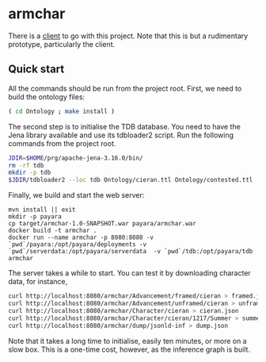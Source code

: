 # armchar

There is a [client](https://github.com/hgeorgsch/armchar-client) to go with this project.
Note that this is but a rudimentary prototype, particularly the client.

## Quick start

All the commands should be run from the project root.
First, we need to build the ontology files:

```sh
( cd Ontology ; make install )
```

The second step is to initialise the TDB database. You need to
have the Jena library available and use its tdbloader2 script.
Run the following commands from the project root.

```sh
JDIR=$HOME/prg/apache-jena-3.16.0/bin/
rm -rf tdb
mkdir -p tdb
$JDIR/tdbloader2 --loc tdb Ontology/cieran.ttl Ontology/contested.ttl 
```

Finally, we build and start the web server:

```
mvn install || exit
mkdir -p payara
cp target/armchar-1.0-SNAPSHOT.war payara/armchar.war
docker build -t armchar .
docker run --name armchar -p 8080:8080 -v `pwd`/payara:/opt/payara/deployments -v `pwd`/serverdata:/opt/payara/serverdata  -v `pwd`/tdb:/opt/payara/tdb  armchar
```

The server takes a while to start.  You can test it by downloading
character data, for instance,

```sh
curl http://localhost:8080/armchar/Advancement/framed/cieran > framed.json
curl http://localhost:8080/armchar/Advancement/unframed/cieran > unframed.json
curl http://localhost:8080/armchar/Character/cieran > cieran.json
curl http://localhost:8080/armchar/Character/cieran/1217/Summer > summer1217.json
curl http://localhost:8080/armchar/dump/jsonld-inf > dump.json
```

Note that it takes a long time to initialise, easily ten minutes, or more
on a slow box. This is a one-time cost, however, as the inference graph is
built.
